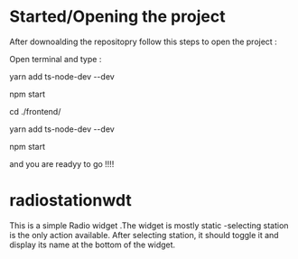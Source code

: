 
# Started/Opening the project

  After downoalding the repositopry follow this steps to open the project :
  
   Open terminal and type :
   
   
  yarn add ts-node-dev --dev
  
  
  npm start 
  
   cd ./frontend/
   
   
   yarn add ts-node-dev --dev
   
   
   npm start 
   
   
   and you are readyy to go !!!!
  
  
# radiostationwdt
This is a simple Radio widget .The widget is mostly static -selecting station is the only action available. After selecting station, it should toggle it and display its name at the bottom of the widget.

